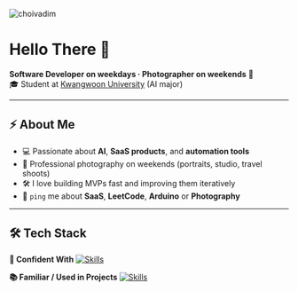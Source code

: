 
<p align="left">
  <img src="https://komarev.com/ghpvc/?username=choivadim&label=Profile%20views&color=0e75b6&style=flat" alt="choivadim" />
</p>

# Hello There 👋

**Software Developer on weekdays · Photographer on weekends** 📆  
🎓 Student at [Kwangwoon University](https://www.kw.ac.kr/ko/index.jsp) (AI major)

---

## ⚡ About Me
- 💻 Passionate about **AI**, **SaaS products**, and **automation tools**
- 📸 Professional photography on weekends (portraits, studio, travel shoots)
- 🛠 I love building MVPs fast and improving them iteratively
- 💬 `ping` me about **SaaS**, **LeetCode**, **Arduino** or **Photography**

---

## 🛠 Tech Stack

**💪 Confident With**
[![Skills](https://skillicons.dev/icons?i=py,fastapi,flask,js,html,css,react,tailwind,sqlite,git,linux,figma,photoshop&perline=8)](https://skillicons.dev)

**📚 Familiar / Used in Projects**
[![Skills](https://skillicons.dev/icons?i=c,cpp,java,postgres,nginx,docker,aws,sass,spring,redis,gcp,postman,githubactions,bash,opencv,regex,latex,arduino,raspberrypi&perline=8)](https://skillicons.dev)